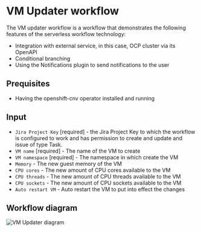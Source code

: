 # VM Updater workflow
The VM updater workflow is a workflow that demonstrates the following features of the serverless workflow technology:
* Integration with external service, in this case, OCP cluster via its OpenAPI 
* Conditional branching
* Using the Notifications plugin to send notifications to the user

## Prequisites
* Having the openshift-cnv operator installed and running

## Input
- `Jira Project Key` [required] - the Jira Project Key to which the workflow is configured to work and has permission to create and update and issue of type Task.
- `VM name` [required] - The name of the VM to create
- `VM namespace` [required] - The namespace in which create the VM
- `Memory` - The new guest memory of the VM
- `CPU cores` - The new amount of CPU cores available to the VM
- `CPU threads` - The new amount of CPU threads available to the VM
- `CPU sockets` - The new amount of CPU sockets available to the VM
- `Auto restart VM` - Auto restart the VM to put into effect the changes

## Workflow diagram
![VM Updater diagram](https://github.com/parodos-dev/serverless-workflow/blob/main/vm-updater/vm-updater.svg?raw=true)
